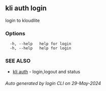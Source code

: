 ## kli auth login

login to kloudlite



### Options

```
  -h, --help   help for login
  -h, --help   help for login
```

### SEE ALSO

* [kli auth](kli_auth.md)  - login,logout and status

###### Auto generated by login CLI on 29-May-2024
